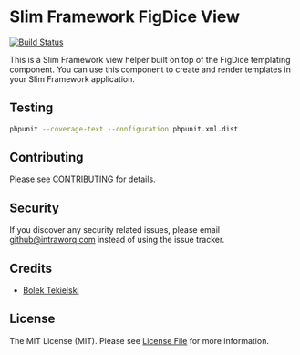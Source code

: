 # Slim Framework FigDice View

[![Build Status](https://travis-ci.org/intraworq/FigDice-View.svg?branch=master)](https://travis-ci.org/intraworq/FigDice-View)

This is a Slim Framework view helper built on top of the FigDice templating component. You can use this component to create and render templates in your Slim Framework application.


## Testing

```bash
phpunit --coverage-text --configuration phpunit.xml.dist
```

## Contributing

Please see [CONTRIBUTING](CONTRIBUTING.md) for details.

## Security

If you discover any security related issues, please email github@intraworq.com instead of using the issue tracker.

## Credits

- [Bolek Tekielski](https://github.com/tboloo)

## License

The MIT License (MIT). Please see [License File](LICENSE.md) for more information.
